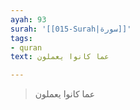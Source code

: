 ```yaml
---
ayah: 93
surah: '[[015-Surah|سورة]]'
tags:
- quran
text: عما كانوا يعملون

---
```

> عما كانوا يعملون
